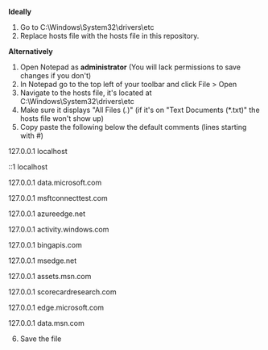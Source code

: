 **Ideally**
1. Go to C:\Windows\System32\drivers\etc
2. Replace hosts file with the hosts file in this repository.

**Alternatively**
1. Open Notepad as **administrator** (You will lack permissions to save changes if you don't)
2. In Notepad go to the top left of your toolbar and click File > Open
3. Navigate to the hosts file, it's located at C:\Windows\System32\drivers\etc
4. Make sure it displays "All Files (*.*)" (if it's on "Text Documents (*.txt)" the hosts file won't show up)
5. Copy paste the following below the default comments (lines starting with #)

127.0.0.1       localhost

::1             localhost

127.0.0.1  data.microsoft.com

127.0.0.1  msftconnecttest.com

127.0.0.1  azureedge.net

127.0.0.1  activity.windows.com

127.0.0.1  bingapis.com

127.0.0.1  msedge.net

127.0.0.1  assets.msn.com

127.0.0.1  scorecardresearch.com

127.0.0.1  edge.microsoft.com

127.0.0.1  data.msn.com

6. Save the file
